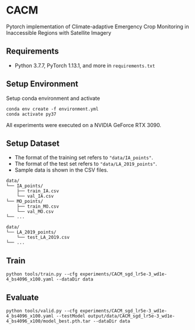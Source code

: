 # CACM

Pytorch implementation of Climate-adaptive Emergency Crop Monitoring in Inaccessible Regions with Satellite Imagery

## Requirements
* Python 3.7.7, PyTorch 1.13.1, and more in `requirements.txt`

## Setup Environment
Setup conda environment and activate

```
conda env create -f environment.yml
conda activate py37
```
All experiments were executed on a NVIDIA GeForce RTX 3090.

## Setup Dataset
* The format of the training set refers to `"data/IA_points"`.
* The format of the test set refers to `"data/LA_2019_points"`.
* Sample data is shown in the CSV files.
```
data/
└── IA_points/
    ├── train_IA.csv
    └── val_IA.csv
└── MO_points/
    ├── train_MO.csv
    └── val_MO.csv
└── ...
```

```
data/
└── LA_2019_points/
    └── test_LA_2019.csv
└── ...
```
## Train
```
python tools/train.py --cfg experiments/CACM_sgd_lr5e-3_wd1e-4_bs4096_x100.yaml --dataDir data
```

## Evaluate
```
python tools/valid.py --cfg experiments/CACM_sgd_lr5e-3_wd1e-4_bs4096_x100.yaml --testModel output/data/CACM_sgd_lr5e-3_wd1e-4_bs4096_x100/model_best.pth.tar --dataDir data
```
